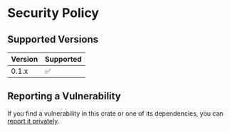# Security Policy

## Supported Versions

| Version | Supported |
|---------|-----------|
| 0.1.x   | ✅         |

## Reporting a Vulnerability

If you find a vulnerability in this crate or one of its dependencies, you can [report it privately](https://github.com/clechasseur/auxiliaire/security/advisories/new).
